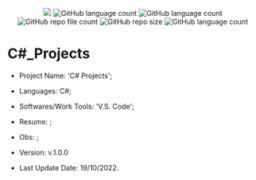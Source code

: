 <p align="center">
  <img src="http://img.shields.io/static/v1?label=STATUS&message=Under_Development&color=green&style=flat"/>
  <img alt="GitHub language count" src="https://img.shields.io/github/languages/count/Rafa-KozAnd/CSharp_Projects">
  <img alt="GitHub language count" src="https://img.shields.io/github/languages/top/Rafa-KozAnd/CSharp_Projects">
  <img alt="GitHub repo file count" src="https://img.shields.io/github/directory-file-count/Rafa-KozAnd/CSharp_Projects">
  <img alt="GitHub repo size" src="https://img.shields.io/github/repo-size/Rafa-KozAnd/CSharp_Projects">
  <img alt="GitHub language count" src="https://img.shields.io/github/license/Rafa-KozAnd/CSharp_Projects">
</p>

# C#_Projects

- Project Name: 'C# Projects';
- Languages: C#;
- Softwares/Work Tools: 'V.S. Code';
- Resume: ;
- Obs: ;
- Version: v.1.0.0

- Last Update Date: 19/10/2022.

##
